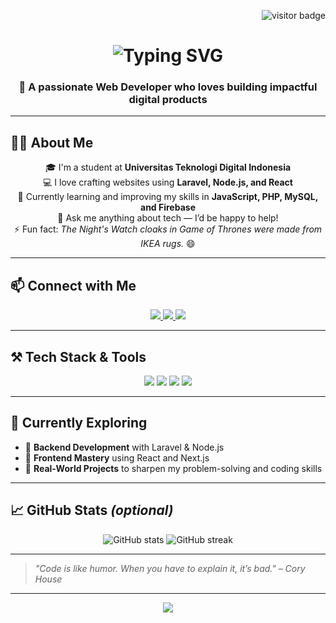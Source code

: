 <!-- Visitor Counter -->
<p align="right">
  <img src="https://visitor-badge.laobi.icu/badge?page_id=salesp07.salesp07" alt="visitor badge" />
</p>

<!-- Typing Effect Title -->
<h1 align="center">
  <img src="https://readme-typing-svg.herokuapp.com/?font=Righteous&size=35&center=true&vCenter=true&width=500&height=70&duration=4000&lines=Hi+There,+I'm+Wildan!+👋;Web+Developer+from+Indonesia;Tech+Enthusiast+%26+Lifelong+Learner" alt="Typing SVG" />
</h1>

<h3 align="center">🚀 A passionate Web Developer who loves building impactful digital products</h3>

---

## 🙋‍♂️ About Me

<div align="center">

🎓 I'm a student at **Universitas Teknologi Digital Indonesia**  
💻 I love crafting websites using **Laravel, Node.js, and React**  
🌱 Currently learning and improving my skills in **JavaScript, PHP, MySQL, and Firebase**  
💬 Ask me anything about tech — I’d be happy to help!  
⚡ Fun fact: *The Night's Watch cloaks in Game of Thrones were made from IKEA rugs.* 😄

</div>

---

## 📫 Connect with Me

<div align="center">
  <a href="mailto:wildanwigenta52@gmail.com">
    <img src="https://img.shields.io/badge/Gmail-D14836?style=for-the-badge&logo=gmail&logoColor=white" />
  </a>
  <a href="https://linkedin.com/in/wildan-wigenta-28a853274/" target="_blank">
    <img src="https://img.shields.io/badge/LinkedIn-0A66C2?style=for-the-badge&logo=linkedin&logoColor=white" />
  </a>
  <a href="#" target="_blank">
    <img src="https://img.shields.io/badge/Portfolio-FF5722?style=for-the-badge&logo=aboutdotme&logoColor=white" />
  </a>
</div>

---

## ⚒️ Tech Stack & Tools

<div align="center">
  <img src="https://skillicons.dev/icons?i=html,css,js,ts,php,python,c,java,r" />
  <img src="https://skillicons.dev/icons?i=mysql,mongodb,firebase,laravel,nodejs,express" />
  <img src="https://skillicons.dev/icons?i=react,nextjs,tailwind,bootstrap" />
  <img src="https://skillicons.dev/icons?i=git,github,vscode,figma" />
</div>

---

## 🌱 Currently Exploring

- 🔧 **Backend Development** with Laravel & Node.js
- 🎨 **Frontend Mastery** using React and Next.js
- 📂 **Real-World Projects** to sharpen my problem-solving and coding skills

---

## 📈 GitHub Stats _(optional)_

<div align="center">
  <img src="https://github-readme-stats.vercel.app/api?username=wildanwigenta&show_icons=true&theme=radical" alt="GitHub stats" />
  <img src="https://github-readme-streak-stats.herokuapp.com/?user=wildanwigenta&theme=radical" alt="GitHub streak" />
</div>

---

> _"Code is like humor. When you have to explain it, it’s bad." – Cory House_

---

<p align="center">
  <img src="https://capsule-render.vercel.app/api?type=waving&color=0:00C9FF,100:92FE9D&height=120&section=footer" />
</p>
